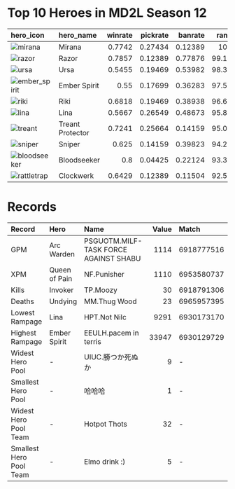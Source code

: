 
# Top 10 Heroes in MD2L Season 12

| hero_icon                                                                       | hero_name        |   winrate |   pickrate |   banrate |   rank |
|:--------------------------------------------------------------------------------|:-----------------|----------:|-----------:|----------:|-------:|
| ![mirana](https://courier.spectral.gg/images/dota/icons/mirana.png)             | Mirana           |    0.7742 |    0.27434 |   0.12389 | 100    |
| ![razor](https://courier.spectral.gg/images/dota/icons/razor.png)               | Razor            |    0.7857 |    0.12389 |   0.77876 |  99.17 |
| ![ursa](https://courier.spectral.gg/images/dota/icons/ursa.png)                 | Ursa             |    0.5455 |    0.19469 |   0.53982 |  98.35 |
| ![ember_spirit](https://courier.spectral.gg/images/dota/icons/ember_spirit.png) | Ember Spirit     |    0.55   |    0.17699 |   0.36283 |  97.52 |
| ![riki](https://courier.spectral.gg/images/dota/icons/riki.png)                 | Riki             |    0.6818 |    0.19469 |   0.38938 |  96.69 |
| ![lina](https://courier.spectral.gg/images/dota/icons/lina.png)                 | Lina             |    0.5667 |    0.26549 |   0.48673 |  95.87 |
| ![treant](https://courier.spectral.gg/images/dota/icons/treant.png)             | Treant Protector |    0.7241 |    0.25664 |   0.14159 |  95.04 |
| ![sniper](https://courier.spectral.gg/images/dota/icons/sniper.png)             | Sniper           |    0.625  |    0.14159 |   0.39823 |  94.21 |
| ![bloodseeker](https://courier.spectral.gg/images/dota/icons/bloodseeker.png)   | Bloodseeker      |    0.8    |    0.04425 |   0.22124 |  93.39 |
| ![rattletrap](https://courier.spectral.gg/images/dota/icons/rattletrap.png)     | Clockwerk        |    0.6429 |    0.12389 |   0.11504 |  92.56 |

# Records

| Record                  | Hero          | Name                                  |   Value | Match      |
|:------------------------|:--------------|:--------------------------------------|--------:|:-----------|
| GPM                     | Arc Warden    | PSGUOTM.MILF-TASK FORCE AGAINST SHABU |    1114 | 6918777516 |
| XPM                     | Queen of Pain | NF.Punisher                           |    1110 | 6953580737 |
| Kills                   | Invoker       | TP.Moozy                              |      30 | 6918791306 |
| Deaths                  | Undying       | MM.Thug Wood                          |      23 | 6965957395 |
| Lowest Rampage          | Lina          | HPT.Not Nilc                          |    9291 | 6930173170 |
| Highest Rampage         | Ember Spirit  | EEULH.pacem in terris                 |   33947 | 6930129729 |
| Widest Hero Pool        | -             | UIUC.勝つか死ぬか                     |       9 | -          |
| Smallest Hero Pool      | -             | 哈哈哈                                |       1 | -          |
| Widest Hero Pool Team   | -             | Hotpot Thots                          |      32 | -          |
| Smallest Hero Pool Team | -             | Elmo drink :)                         |       5 | -          |
